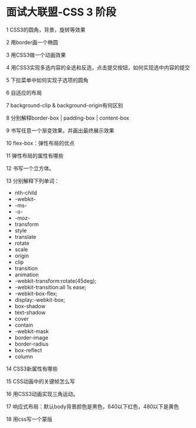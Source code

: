 # 面试大联盟-CSS 3 阶段

1	CSS3的圆角，背景，旋转等效果

2	用border画一个椭圆

3	用CSS3做一个动画效果

4	用CSS3实现多选内容的全选和反选，点击提交按钮，如何实现选中内容的提交

5	下拉菜单中如何实现子选项的圆角

6	自适应的布局

7	background-clip & background-origin有何区别

8	分别解释border-box | padding-box | content-box

9	书写任意一个渐变效果，并画出最终展示效果

10	flex-box：弹性布局的优点

11	弹性布局的属性有哪些

12	书写一个立方体。

13	分别解释下列单词：
* nth-child
* -webkit-
* -ms-
* -o-
* -moz-
* transform
* style
* translate
* rotate
* scale
* origin
* clip
* transition
* animation
* -webkit-transform:rotate(45deg);
* -webkit-transition:all 1s ease;
* -webkit-box-flex;
* display:-webkit-box;
* box-shadow
* text-shadow
* cover
* contain
* -webkit-mask
* border-image
* border-radius
* box-reflect
* column
  
14	CSS3新属性有哪些

15	CSS动画中的关键帧怎么写

16	用CSS3动画实现三角运动。

17	响应式布局：默认body背景颜色是黑色，640以下红色，480以下是黄色

18	用css写一个蒙版
